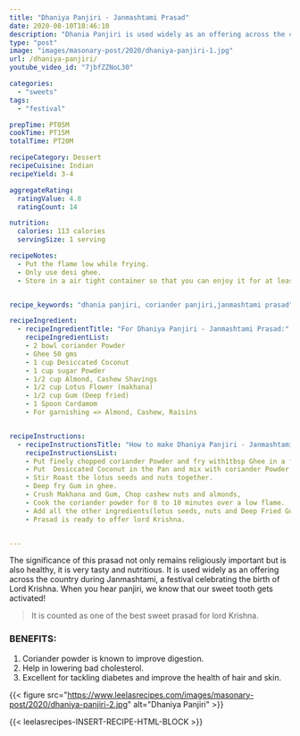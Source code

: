```yaml
---
title: "Dhaniya Panjiri - Janmashtami Prasad"
date: 2020-08-10T18:46:10
description: "Dhania Panjiri is used widely as an offering across the country during Janmashtami"
type: "post"
image: "images/masonary-post/2020/dhaniya-panjiri-1.jpg"
url: /dhaniya-panjiri/
youtube_video_id: "7jbfZZNoL30"

categories: 
  - "sweets"
tags:
  - "festival"

prepTime: PT05M
cookTime: PT15M
totalTime: PT20M

recipeCategory: Dessert
recipeCuisine: Indian
recipeYield: 3-4

aggregateRating:
  ratingValue: 4.8
  ratingCount: 14

nutrition:
  calories: 113 calories
  servingSize: 1 serving

recipeNotes: 
  - Put the flame low while frying.
  - Only use desi ghee.
  - Store in a air tight container so that you can enjoy it for at least 1 month. 


recipe_keywords: "dhania panjiri, coriander panjiri,janmashtami prasad"

recipeIngredient:
  - recipeIngredientTitle: "For Dhaniya Panjiri - Janmashtami Prasad:"
    recipeIngredientList: 
    - 2 bowl coriander Powder
    - Ghee 50 gms 
    - 1 cup Desiccated Coconut
    - 1 cup sugar Powder
    - 1/2 cup Almond, Cashew Shavings
    - 1/2 cup Lotus Flower (makhana)
    - 1/2 cup Gum (Deep fried)
    - 1 Spoon Cardamom
    - For garnishing => Almond, Cashew, Raisins


recipeInstructions:
  - recipeInstructionsTitle: "How to make Dhaniya Panjiri - Janmashtami Prasad:"
    recipeInstructionsList:
    - Put finely chopped coriander Powder and fry with1tbsp Ghee in a frying pan, till a nice aroma is emitted.
    - Put  Desiccated Coconut in the Pan and mix with coriander Powder.
    - Stir Roast the lotus seeds and nuts together.
    - Deep fry Gum in ghee.
    - Crush Makhana and Gum, Chop cashew nuts and almonds,
    - Cook the coriander powder for 8 to 10 minutes over a low flame.
    - Add all the other ingredients(lotus seeds, nuts and Deep Fried Gum) and mix well.
    - Prasad is ready to offer lord Krishna.


---
```


The significance of this prasad not only remains religiously important but is also healthy, it is very tasty and nutritious. It is used widely as an offering across the country during Janmashtami, a festival celebrating the birth of Lord Krishna. When you hear panjiri, we know that our sweet tooth gets activated! 


> It is counted as one of the best sweet prasad for lord Krishna.

### BENEFITS:

1. Coriander powder is known to improve digestion.
2. Help in lowering bad cholesterol.
3. Excellent for tackling diabetes and improve the health of hair and skin.

{{< figure src="https://www.leelasrecipes.com/images/masonary-post/2020/dhaniya-panjiri-2.jpg" alt="Dhaniya Panjiri" >}}


{{< leelasrecipes-INSERT-RECIPE-HTML-BLOCK >}}
